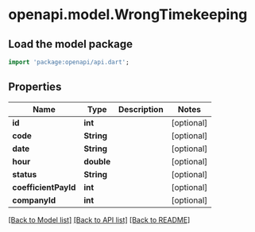 # openapi.model.WrongTimekeeping

## Load the model package
```dart
import 'package:openapi/api.dart';
```

## Properties
Name | Type | Description | Notes
------------ | ------------- | ------------- | -------------
**id** | **int** |  | [optional] 
**code** | **String** |  | [optional] 
**date** | **String** |  | [optional] 
**hour** | **double** |  | [optional] 
**status** | **String** |  | [optional] 
**coefficientPayId** | **int** |  | [optional] 
**companyId** | **int** |  | [optional] 

[[Back to Model list]](../README.md#documentation-for-models) [[Back to API list]](../README.md#documentation-for-api-endpoints) [[Back to README]](../README.md)


